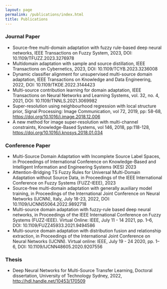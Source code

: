 ```yaml
---
layout: page
permalink: /publications/index.html
title: Publications
---
```


### Journal Paper

- Source-free multi-domain adaptation with fuzzy rule-based deep neural networks,
IEEE Transactions on Fuzzy System, 2023,
DOI: 10.1109/TFUZZ.2023.3276978
- Multidomain adaptation with sample and source distillation,
IEEE Transactions on Cybernetics, 2023, 
DOI: 10.1109/TCYB.2023.3236008
- Dynamic classifier alignment for unsupervised multi-source domain adaptation,
IEEE Transactions on Knowledge and Data Engineering, 2022,
DOI: 10.1109/TKDE.2022.3144423
- Multi-source contribution learning for domain adaptation,
IEEE Transactions on Neural Networks and Learning Systems, vol. 32, no. 4, 2021,
DOI: 10.1109/TNNLS.2021.3069982
- Super-resolution using neighbourhood regression with local structure prior,
Signal Processing: Image Communication, vol 72, 2019, pp: 58-68,
https://doi.org/10.1016/j.image.2018.12.006
- A new method for image super-resolution with multi-channel constraints,
Knowledge-Based Systems, vol 146, 2018, pp:118-128,
https://doi.org/10.1016/j.knosys.2018.01.034




### Conference Paper

- Multi-Source Domain Adaptation with Incomplete Source Label Spaces,
in Proceedings of International Conference on Knowledge-Based and Intelligent Information and Engineering Systems (KES) 2023
- Attention-Bridging TS Fuzzy Rules for Universal Multi-Domain Adaptation without Source Data,
in Proceedings of the IEEE International Conference on Fuzzy Systems (FUZZ-IEEE), 2023
- Source-free multi-domain adaptation with generally auxiliary model training,
in Proceedings of the International Joint Conference on Neural Networks (IJCNN), Italy, July 18-23, 2022, 
DOI: 10.1109/IJCNN55064.2022.9892718
- Multi-source domain adaptation with fuzzy-rule based deep neural networks,
in Proceedings of the IEEE International Conference on Fuzzy Systems (FUZZ-IEEE). Virtual Online: IEEE, July 11 - 14 2021, pp. 1–6, 
DOI: 10.1109/FUZZ45933.2021.9494586
- Multi-source domain adaptation with distribution fusion and relationship extraction,
in Proceedings of the International Joint Conference on Neural Networks (IJCNN). Virtual online: IEEE, July 19 - 24 2020, pp. 1–6,
DOI: 10.1109/IJCNN48605.2020.9207556

### Thesis
- Deep Neural Networks for Multi-Source Transfer Learning, Doctoral dissertation, University of Technology Sydney, 2022,
http://hdl.handle.net/10453/170509
